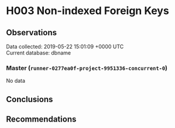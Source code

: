 # H003 Non-indexed Foreign Keys #

## Observations ##
Data collected: 2019-05-22 15:01:09 +0000 UTC  
Current database: dbname  

### Master (`runner-0277ea0f-project-9951336-concurrent-0`) ###


No data


## Conclusions ##


## Recommendations ##

